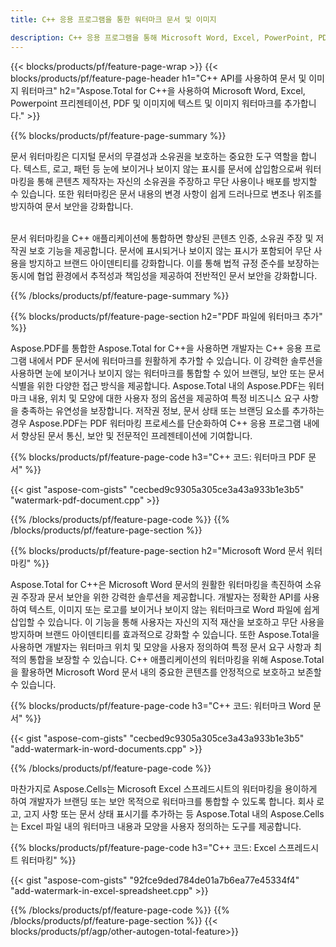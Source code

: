 ```yaml
---
title: C++ 응용 프로그램을 통한 워터마크 문서 및 이미지

description: C++ 응용 프로그램을 통해 Microsoft Word, Excel, PowerPoint, PDF 및 이미지를 포함한 문서에 텍스트와 이미지 워터마크를 추가하세요. 앱을 통해 온라인으로 무료 텍스트 또는 이미지 워터마크를 추가하세요.
---
```


{{< blocks/products/pf/feature-page-wrap >}}
{{< blocks/products/pf/feature-page-header h1="C++ API를 사용하여 문서 및 이미지 워터마크" h2="Aspose.Total for C++을 사용하여 Microsoft Word, Excel, Powerpoint 프리젠테이션, PDF 및 이미지에 텍스트 및 이미지 워터마크를 추가합니다." >}}

{{% blocks/products/pf/feature-page-summary %}}

문서 워터마킹은 디지털 문서의 무결성과 소유권을 보호하는 중요한 도구 역할을 합니다. 텍스트, 로고, 패턴 등 눈에 보이거나 보이지 않는 표시를 문서에 삽입함으로써 워터마킹을 통해 콘텐츠 제작자는 자신의 소유권을 주장하고 무단 사용이나 배포를 방지할 수 있습니다. 또한 워터마킹은 문서 내용의 변경 사항이 쉽게 드러나므로 변조나 위조를 방지하여 문서 보안을 강화합니다. <br /><br />

문서 워터마킹을 C++ 애플리케이션에 통합하면 향상된 콘텐츠 인증, 소유권 주장 및 저작권 보호 기능을 제공합니다. 문서에 표시되거나 보이지 않는 표시가 포함되어 무단 사용을 방지하고 브랜드 아이덴티티를 강화합니다. 이를 통해 법적 규정 준수를 보장하는 동시에 협업 환경에서 추적성과 책임성을 제공하여 전반적인 문서 보안을 강화합니다.

{{% /blocks/products/pf/feature-page-summary  %}}


{{% blocks/products/pf/feature-page-section  h2="PDF 파일에 워터마크 추가" %}}

Aspose.PDF를 통합한 Aspose.Total for C++을 사용하면 개발자는 C++ 응용 프로그램 내에서 PDF 문서에 워터마크를 원활하게 추가할 수 있습니다. 이 강력한 솔루션을 사용하면 눈에 보이거나 보이지 않는 워터마크를 통합할 수 있어 브랜딩, 보안 또는 문서 식별을 위한 다양한 접근 방식을 제공합니다. Aspose.Total 내의 Aspose.PDF는 워터마크 내용, 위치 및 모양에 대한 사용자 정의 옵션을 제공하여 특정 비즈니스 요구 사항을 충족하는 유연성을 보장합니다. 저작권 정보, 문서 상태 또는 브랜딩 요소를 추가하는 경우 Aspose.PDF는 PDF 워터마킹 프로세스를 단순화하여 C++ 응용 프로그램 내에서 향상된 문서 통신, 보안 및 전문적인 프레젠테이션에 기여합니다.

{{% blocks/products/pf/feature-page-code h3="C++ 코드: 워터마크 PDF 문서" %}}

{{< gist "aspose-com-gists" "cecbed9c9305a305ce3a43a933b1e3b5" "watermark-pdf-document.cpp" >}}

{{% /blocks/products/pf/feature-page-code  %}}
{{% /blocks/products/pf/feature-page-section %}}

{{% blocks/products/pf/feature-page-section  h2="Microsoft Word 문서 워터마킹" %}}

Aspose.Total for C++은 Microsoft Word 문서의 원활한 워터마킹을 촉진하여 소유권 주장과 문서 보안을 위한 강력한 솔루션을 제공합니다. 개발자는 정확한 API를 사용하여 텍스트, 이미지 또는 로고를 보이거나 보이지 않는 워터마크로 Word 파일에 쉽게 삽입할 수 있습니다. 이 기능을 통해 사용자는 자신의 지적 재산을 보호하고 무단 사용을 방지하며 브랜드 아이덴티티를 효과적으로 강화할 수 있습니다. 또한 Aspose.Total을 사용하면 개발자는 워터마크 위치 및 모양을 사용자 정의하여 특정 문서 요구 사항과 최적의 통합을 보장할 수 있습니다. C++ 애플리케이션의 워터마킹을 위해 Aspose.Total을 활용하면 Microsoft Word 문서 내의 중요한 콘텐츠를 안정적으로 보호하고 보존할 수 있습니다.

{{% blocks/products/pf/feature-page-code h3="C++ 코드: 워터마크 Word 문서" %}}

{{< gist "aspose-com-gists" "cecbed9c9305a305ce3a43a933b1e3b5" "add-watermark-in-word-documents.cpp" >}}

{{% /blocks/products/pf/feature-page-code  %}}

마찬가지로 Aspose.Cells는 Microsoft Excel 스프레드시트의 워터마킹을 용이하게 하여 개발자가 브랜딩 또는 보안 목적으로 워터마크를 통합할 수 있도록 합니다. 회사 로고, 고지 사항 또는 문서 상태 표시기를 추가하는 등 Aspose.Total 내의 Aspose.Cells는 Excel 파일 내의 워터마크 내용과 모양을 사용자 정의하는 도구를 제공합니다.

{{% blocks/products/pf/feature-page-code h3="C++ 코드: Excel 스프레드시트 워터마킹" %}}

{{< gist "aspose-com-gists" "92fce9ded784de01a7b6ea77e45334f4" "add-watermark-in-excel-spreadsheet.cpp" >}}

{{% /blocks/products/pf/feature-page-code  %}}
{{% /blocks/products/pf/feature-page-section %}}
{{< blocks/products/pf/agp/other-autogen-total-feature>}}